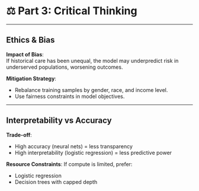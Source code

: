 # ⚖️ Part 3: Critical Thinking

---

## Ethics & Bias

**Impact of Bias**:  
If historical care has been unequal, the model may underpredict risk in underserved populations, worsening outcomes.

**Mitigation Strategy**:
- Rebalance training samples by gender, race, and income level.
- Use fairness constraints in model objectives.

---

## Interpretability vs Accuracy

**Trade-off**:
- High accuracy (neural nets) = less transparency
- High interpretability (logistic regression) = less predictive power

**Resource Constraints**:
If compute is limited, prefer:
- Logistic regression
- Decision trees with capped depth
